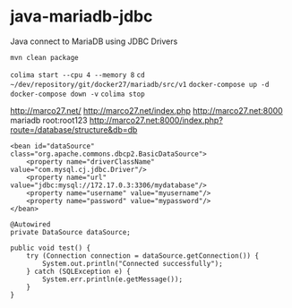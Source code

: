 # java-mariadb-jdbc
Java connect to MariaDB using JDBC Drivers

`mvn clean package`


`colima start --cpu 4 --memory 8`
`cd ~/dev/repository/git/docker27/mariadb/src/v1`
`docker-compose up -d`
`docker-compose down -v`
`colima stop`

http://marco27.net/
http://marco27.net/index.php
http://marco27.net:8000
mariadb
root:root123
http://marco27.net:8000/index.php?route=/database/structure&db=db


```
<bean id="dataSource" class="org.apache.commons.dbcp2.BasicDataSource">
    <property name="driverClassName" value="com.mysql.cj.jdbc.Driver"/>
    <property name="url" value="jdbc:mysql://172.17.0.3:3306/mydatabase"/>
    <property name="username" value="myusername"/>
    <property name="password" value="mypassword"/>
</bean>

@Autowired
private DataSource dataSource;

public void test() {
    try (Connection connection = dataSource.getConnection()) {
        System.out.println("Connected successfully");
    } catch (SQLException e) {
        System.err.println(e.getMessage());
    }
}
```